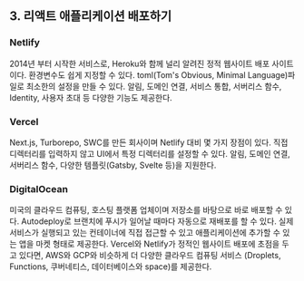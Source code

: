 ## 3. 리액트 애플리케이션 배포하기

### Netlify

2014년 부터 시작한 서비스로, Heroku와 함께 널리 알려진 정적 웹사이트 배포 사이트이다.
환경변수도 쉽게 지정할 수 있다.
toml(Tom's Obvious, Minimal Language)파일로 최소한의 설정을 만들 수 있다.
알림, 도메인 연결, 서비스 통합, 서버리스 함수, Identity, 사용자 초대 등 다양한 기능도 제공한다.

### Vercel

Next.js, Turborepo, SWC를 만든 회사이며 Netlify 대비 몇 가지 장점이 있다.
직접 디렉터리를 입력하지 않고 UI에서 특정 디렉터리를 설정할 수 있다.
알림, 도메인 연결, 서버리스 함수, 다양한 템플릿(Gatsby, Svelte 등)을 지원한다.

### DigitalOcean

미국의 클라우드 컴퓨팅, 호스팅 플랫폼 업체이며 저장소를 바탕으로 바로 배포할 수 있다.
Autodeploy로 브랜치에 푸시가 일어날 때마다 자동으로 재배포를 할 수 있다.
실제 서비스가 실행되고 있는 컨테이너에 직접 접근할 수 있고 애플리케이션에 추가할 수 있는 앱을 마켓 형태로 제공한다.
Vercel와 Netlify가 정적인 웹사이트 배포에 초점을 두고 있다면, AWS와 GCP와 비슷하게 더 다양한 클라우드 컴퓨팅 서비스 (Droplets, Functions, 쿠버네티스, 데이터베이스와 space)를 제공한다.

